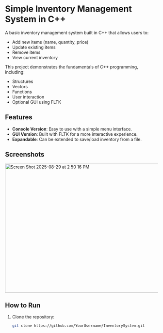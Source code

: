 
# Simple Inventory Management System in C++

A basic inventory management system built in C++ that allows users to:

- Add new items (name, quantity, price)
- Update existing items
- Remove items
- View current inventory

This project demonstrates the fundamentals of C++ programming, including:

- Structures
- Vectors
- Functions
- User interaction
- Optional GUI using FLTK

## Features

- **Console Version**: Easy to use with a simple menu interface.
- **GUI Version**: Built with FLTK for a more interactive experience.
- **Expandable**: Can be extended to save/load inventory from a file.

## Screenshots

 
<img width="603" height="426" alt="Screen Shot 2025-08-29 at 2 50 16 PM" src="https://github.com/user-attachments/assets/6b88b2b5-fa69-4a73-89f9-0153bc9e6b61" />


## How to Run

1. Clone the repository:  
   ```bash
   git clone https://github.com/YourUsername/InventorySystem.git
